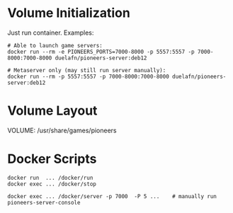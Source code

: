 
Volume Initialization
=====================

Just run container. Examples:

    # Able to launch game servers:
    docker run --rm -e PIONEERS_PORTS=7000-8000 -p 5557:5557 -p 7000-8000:7000-8000 duelafn/pioneers-server:deb12

    # Metaserver only (may still run server manually):
    docker run --rm -p 5557:5557 -p 7000-8000:7000-8000 duelafn/pioneers-server:deb12


Volume Layout
=============

VOLUME: /usr/share/games/pioneers


Docker Scripts
==============

    docker run  ... /docker/run
    docker exec ... /docker/stop

    docker exec ... /docker/server -p 7000  -P 5 ...    # manually run pioneers-server-console

